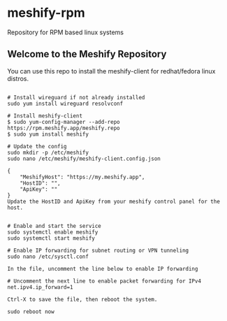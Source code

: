 # meshify-rpm
Repository for RPM based linux systems

## Welcome to the Meshify Repository

You can use this repo to install the meshify-client for redhat/fedora linux distros.

```shell

# Install wireguard if not already installed
sudo yum install wireguard resolvconf

# Install meshify-client
$ sudo yum-config-manager --add-repo https://rpm.meshify.app/meshify.repo
$ sudo yum install meshify

# Update the config
sudo mkdir -p /etc/meshify
sudo nano /etc/meshify/meshify-client.config.json

{
    "MeshifyHost": "https://my.meshify.app",
    "HostID": "",
    "ApiKey": ""
}
Update the HostID and ApiKey from your meshify control panel for the host.


# Enable and start the service
sudo systemctl enable meshify
sudo systemctl start meshify

# Enable IP forwarding for subnet routing or VPN tunneling
sudo nano /etc/sysctl.conf

In the file, uncomment the line below to enable IP forwarding

# Uncomment the next line to enable packet forwarding for IPv4
net.ipv4.ip_forward=1

Ctrl-X to save the file, then reboot the system.

sudo reboot now

```


